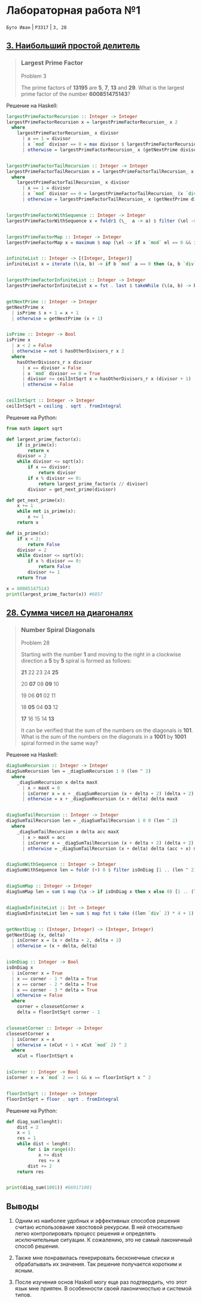 # Лабораторная работа №1

`Буто Иван` | `P3317` | `3, 28`

## [3. Наибольший простой делитель](https://projecteuler.net/problem=3)

> ### Largest Prime Factor
>
> Problem 3
>
> The prime factors of **13195** are **5**, **7**, **13** and **29**.
> What is the largest prime factor of the number **600851475143**?

Решение на Haskell:

```Haskell
largestPrimeFactorRecursion :: Integer -> Integer
largestPrimeFactorRecursion x = largestPrimeFactorRecursion_ x 2
  where
    largestPrimeFactorRecursion_ x divisor
      | x == 1 = divisor
      | x `mod` divisor == 0 = max divisor $ largestPrimeFactorRecursion_ (x `div` divisor) divisor
      | otherwise = largestPrimeFactorRecursion_ x (getNextPrime divisor)


largestPrimeFactorTailRecursion :: Integer -> Integer
largestPrimeFactorTailRecursion x = largestPrimeFactorTailRecursion_ x 2
  where
    largestPrimeFactorTailRecursion_ x divisor
      | x == 1 = divisor
      | x `mod` divisor == 0 = largestPrimeFactorTailRecursion_ (x `div` divisor) divisor
      | otherwise = largestPrimeFactorTailRecursion_ x (getNextPrime divisor)


largestPrimeFactorWithSequence :: Integer -> Integer
largestPrimeFactorWithSequence x = foldr1 (\_  a -> a) $ filter (\el -> x `mod` el == 0 && isPrime el) [2 .. ceilIntSqrt x]


largestPrimeFactorMap :: Integer -> Integer
largestPrimeFactorMap x = maximum $ map (\el -> if x `mod` el == 0 && isPrime el then el else 0) [2 .. ceilIntSqrt x]


infiniteList :: Integer -> [(Integer, Integer)]
infiniteList x = iterate (\(a, b) -> if b `mod` a == 0 then (a, b `div` a) else (getNextPrime a, b)) (2, x)


largestPrimeFactorInfiniteList :: Integer -> Integer
largestPrimeFactorInfiniteList x = fst . last $ takeWhile (\(a, b) -> b /= 1) $ infiniteList x


getNextPrime :: Integer -> Integer
getNextPrime x
  | isPrime $ x + 1 = x + 1
  | otherwise = getNextPrime (x + 1)


isPrime :: Integer -> Bool
isPrime x
  | x < 2 = False
  | otherwise = not $ hasOtherDivisors_r x 2
  where
    hasOtherDivisors_r x divisor
      | x == divisor = False
      | x `mod` divisor == 0 = True
      | divisor <= ceilIntSqrt x = hasOtherDivisors_r x (divisor + 1)
      | otherwise = False


ceilIntSqrt :: Integer -> Integer
ceilIntSqrt = ceiling . sqrt . fromIntegral
```

Решение на Python:

```Python
from math import sqrt

def largest_prime_factor(x):
    if is_prime(x):
        return x
    divisor = 2
    while divisor <= sqrt(x):
        if x == divisor:
            return divisor
        if x % divisor == 0:
            return largest_prime_factor(x // divisor)
        divisor = get_next_prime(divisor)

def get_next_prime(x):
    x += 1
    while not is_prime(x):
        x += 1
    return x

def is_prime(x):
    if x < 2:
        return False
    divisor = 2
    while divisor <= sqrt(x):
        if x % divisor == 0:
            return False
        divisor += 1
    return True

x = 600851475143
print(largest_prime_factor(x)) #6857
```

## [28. Сумма чисел на диагоналях](https://projecteuler.net/problem=28)

> ### Number Spiral Diagonals
>
> Problem 28
>
> Starting with the number **1** and moving to the right in a clockwise direction a **5** by **5** spiral is formed as follows:
>
> **21** 22 23 24 **25**
> 
> 20  **07**  08  **09** 10
> 
> 19  06  **01**  02 11
> 
> 18  **05**  04  **03** 12
> 
> **17** 16 15 14 **13**
> 
> It can be verified that the sum of the numbers on the diagonals is **101**.
> What is the sum of the numbers on the diagonals in a **1001** by **1001** spiral formed in the same way?

Решение на Haskell:

```Haskell
diagSumRecursion :: Integer -> Integer
diagSumRecursion len = _diagSumRecursion 1 0 (len ^ 2)
  where
    _diagSumRecursion x delta maxX
      | x > maxX = 0
      | isCorner x = x + _diagSumRecursion (x + delta + 2) (delta + 2) maxX
      | otherwise = x + _diagSumRecursion (x + delta) delta maxX


diagSumTailRecursion :: Integer -> Integer
diagSumTailRecursion len = _diagSumTailRecursion 1 0 0 (len ^ 2)
  where
    _diagSumTailRecursion x delta acc maxX
      | x > maxX = acc
      | isCorner x = _diagSumTailRecursion (x + delta + 2) (delta + 2) (acc + x) maxX
      | otherwise = _diagSumTailRecursion (x + delta) delta (acc + x) maxX


diagSumWithSequence :: Integer -> Integer
diagSumWithSequence len = foldr (+) 0 $ filter isOnDiag [1 .. (len ^ 2)]


diagSumMap :: Integer -> Integer
diagSumMap len = sum $ map (\x -> if isOnDiag x then x else 0) [1 .. (len ^ 2)]


diagSumInfiniteList :: Int -> Integer
diagSumInfiniteList len = sum $ map fst $ take ((len `div` 2) * 4 + 1) $ iterate getNextDiag (1, 0)


getNextDiag :: (Integer, Integer) -> (Integer, Integer)
getNextDiag (x, delta)
  | isCorner x = (x + delta + 2, delta + 2)
  | otherwise = (x + delta, delta)


isOnDiag :: Integer -> Bool
isOnDiag x
  | isCorner x = True
  | x == corner - 1 * delta = True
  | x == corner - 2 * delta = True
  | x == corner - 3 * delta = True
  | otherwise = False
  where
    corner = closesetCorner x
    delta = floorIntSqrt corner - 1


closesetCorner :: Integer -> Integer
closesetCorner x
  | isCorner x = x
  | otherwise = (xCut + 1 + xCut `mod` 2) ^ 2
  where
    xCut = floorIntSqrt x


isCorner :: Integer -> Bool
isCorner x = x `mod` 2 == 1 && x == floorIntSqrt x ^ 2


floorIntSqrt :: Integer -> Integer
floorIntSqrt = floor . sqrt . fromIntegral
```

Решение на Python:

```Python
def diag_sum(lenght):
    dist = 2
    x = 1
    res = 1
    while dist < lenght:
        for i in range(4):
            x += dist
            res += x
        dist += 2
    return res


print(diag_sum(1001)) #669171001
```
## Выводы

1. Одним из наиболее удобных и эффективных способов решения считаю использование хвостовой рекурсии. В ней относительно легко контролировать процесс решения и определять исключительные ситуации. К сожалению, это не самый лаконичный способ решения.

2. Также мне понравилась генерировать бесконечные списки и обрабатывать их значения. Так решение получается коротким и ясным.

3. После изучения основ Haskell могу еще раз подтвердить, что этот язык мне приятен. В особенности своей лаконичностью и системой типов.